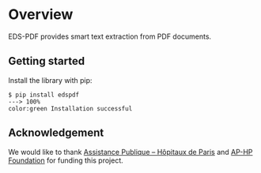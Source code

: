 # Overview

EDS-PDF provides smart text extraction from PDF documents.

## Getting started

Install the library with pip:

<div class="termy">

```console
$ pip install edspdf
---> 100%
color:green Installation successful
```

</div>

## Acknowledgement

We would like to thank [Assistance Publique – Hôpitaux de Paris](https://www.aphp.fr/) and [AP-HP Foundation](https://fondationrechercheaphp.fr/) for funding this project.
